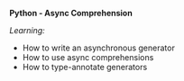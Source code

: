 **Python - Async Comprehension**

*Learning:*

- How to write an asynchronous generator
- How to use async comprehensions
- How to type-annotate generators
